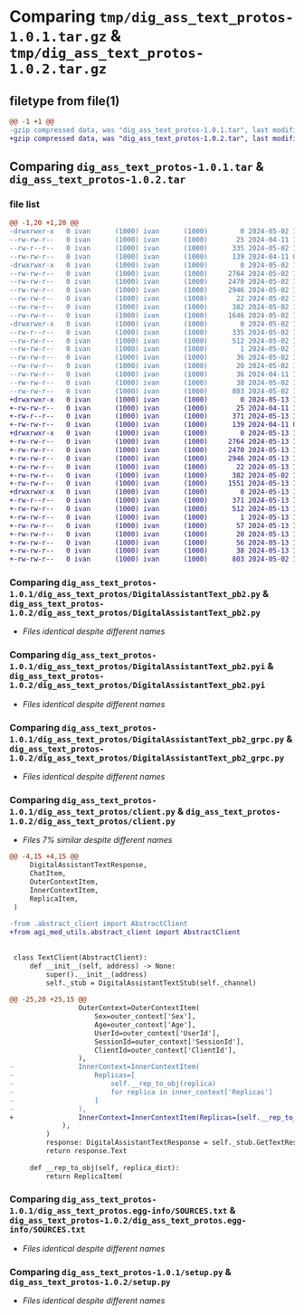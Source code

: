 # Comparing `tmp/dig_ass_text_protos-1.0.1.tar.gz` & `tmp/dig_ass_text_protos-1.0.2.tar.gz`

## filetype from file(1)

```diff
@@ -1 +1 @@
-gzip compressed data, was "dig_ass_text_protos-1.0.1.tar", last modified: Thu May  2 14:36:39 2024, max compression
+gzip compressed data, was "dig_ass_text_protos-1.0.2.tar", last modified: Mon May 13 14:30:25 2024, max compression
```

## Comparing `dig_ass_text_protos-1.0.1.tar` & `dig_ass_text_protos-1.0.2.tar`

### file list

```diff
@@ -1,20 +1,20 @@
-drwxrwxr-x   0 ivan      (1000) ivan      (1000)        0 2024-05-02 14:36:39.167640 dig_ass_text_protos-1.0.1/
--rw-rw-r--   0 ivan      (1000) ivan      (1000)       25 2024-04-11 10:17:28.000000 dig_ass_text_protos-1.0.1/MANIFEST.in
--rw-r--r--   0 ivan      (1000) ivan      (1000)      335 2024-05-02 14:36:39.167640 dig_ass_text_protos-1.0.1/PKG-INFO
--rw-rw-r--   0 ivan      (1000) ivan      (1000)      139 2024-04-11 09:59:00.000000 dig_ass_text_protos-1.0.1/README.md
-drwxrwxr-x   0 ivan      (1000) ivan      (1000)        0 2024-05-02 14:36:39.167640 dig_ass_text_protos-1.0.1/dig_ass_text_protos/
--rw-rw-r--   0 ivan      (1000) ivan      (1000)     2764 2024-05-02 14:36:37.000000 dig_ass_text_protos-1.0.1/dig_ass_text_protos/DigitalAssistantText_pb2.py
--rw-rw-r--   0 ivan      (1000) ivan      (1000)     2470 2024-05-02 14:36:37.000000 dig_ass_text_protos-1.0.1/dig_ass_text_protos/DigitalAssistantText_pb2.pyi
--rw-rw-r--   0 ivan      (1000) ivan      (1000)     2946 2024-05-02 14:36:37.000000 dig_ass_text_protos-1.0.1/dig_ass_text_protos/DigitalAssistantText_pb2_grpc.py
--rw-rw-r--   0 ivan      (1000) ivan      (1000)       22 2024-05-02 14:35:07.000000 dig_ass_text_protos-1.0.1/dig_ass_text_protos/__init__.py
--rw-rw-r--   0 ivan      (1000) ivan      (1000)      382 2024-05-02 11:09:19.000000 dig_ass_text_protos-1.0.1/dig_ass_text_protos/abstract_client.py
--rw-rw-r--   0 ivan      (1000) ivan      (1000)     1646 2024-05-02 14:34:57.000000 dig_ass_text_protos-1.0.1/dig_ass_text_protos/client.py
-drwxrwxr-x   0 ivan      (1000) ivan      (1000)        0 2024-05-02 14:36:39.167640 dig_ass_text_protos-1.0.1/dig_ass_text_protos.egg-info/
--rw-r--r--   0 ivan      (1000) ivan      (1000)      335 2024-05-02 14:36:39.000000 dig_ass_text_protos-1.0.1/dig_ass_text_protos.egg-info/PKG-INFO
--rw-rw-r--   0 ivan      (1000) ivan      (1000)      512 2024-05-02 14:36:39.000000 dig_ass_text_protos-1.0.1/dig_ass_text_protos.egg-info/SOURCES.txt
--rw-rw-r--   0 ivan      (1000) ivan      (1000)        1 2024-05-02 14:36:39.000000 dig_ass_text_protos-1.0.1/dig_ass_text_protos.egg-info/dependency_links.txt
--rw-rw-r--   0 ivan      (1000) ivan      (1000)       36 2024-05-02 14:36:39.000000 dig_ass_text_protos-1.0.1/dig_ass_text_protos.egg-info/requires.txt
--rw-rw-r--   0 ivan      (1000) ivan      (1000)       20 2024-05-02 14:36:39.000000 dig_ass_text_protos-1.0.1/dig_ass_text_protos.egg-info/top_level.txt
--rw-rw-r--   0 ivan      (1000) ivan      (1000)       36 2024-04-11 10:17:28.000000 dig_ass_text_protos-1.0.1/requirements.txt
--rw-rw-r--   0 ivan      (1000) ivan      (1000)       38 2024-05-02 14:36:39.167640 dig_ass_text_protos-1.0.1/setup.cfg
--rw-rw-r--   0 ivan      (1000) ivan      (1000)      803 2024-05-02 11:09:19.000000 dig_ass_text_protos-1.0.1/setup.py
+drwxrwxr-x   0 ivan      (1000) ivan      (1000)        0 2024-05-13 14:30:25.426040 dig_ass_text_protos-1.0.2/
+-rw-rw-r--   0 ivan      (1000) ivan      (1000)       25 2024-04-11 10:17:28.000000 dig_ass_text_protos-1.0.2/MANIFEST.in
+-rw-r--r--   0 ivan      (1000) ivan      (1000)      371 2024-05-13 14:30:25.426040 dig_ass_text_protos-1.0.2/PKG-INFO
+-rw-rw-r--   0 ivan      (1000) ivan      (1000)      139 2024-04-11 09:59:00.000000 dig_ass_text_protos-1.0.2/README.md
+drwxrwxr-x   0 ivan      (1000) ivan      (1000)        0 2024-05-13 14:30:25.426040 dig_ass_text_protos-1.0.2/dig_ass_text_protos/
+-rw-rw-r--   0 ivan      (1000) ivan      (1000)     2764 2024-05-13 14:30:23.000000 dig_ass_text_protos-1.0.2/dig_ass_text_protos/DigitalAssistantText_pb2.py
+-rw-rw-r--   0 ivan      (1000) ivan      (1000)     2470 2024-05-13 14:30:23.000000 dig_ass_text_protos-1.0.2/dig_ass_text_protos/DigitalAssistantText_pb2.pyi
+-rw-rw-r--   0 ivan      (1000) ivan      (1000)     2946 2024-05-13 14:30:23.000000 dig_ass_text_protos-1.0.2/dig_ass_text_protos/DigitalAssistantText_pb2_grpc.py
+-rw-rw-r--   0 ivan      (1000) ivan      (1000)       22 2024-05-13 14:27:06.000000 dig_ass_text_protos-1.0.2/dig_ass_text_protos/__init__.py
+-rw-rw-r--   0 ivan      (1000) ivan      (1000)      382 2024-05-02 11:09:19.000000 dig_ass_text_protos-1.0.2/dig_ass_text_protos/abstract_client.py
+-rw-rw-r--   0 ivan      (1000) ivan      (1000)     1551 2024-05-13 14:05:20.000000 dig_ass_text_protos-1.0.2/dig_ass_text_protos/client.py
+drwxrwxr-x   0 ivan      (1000) ivan      (1000)        0 2024-05-13 14:30:25.426040 dig_ass_text_protos-1.0.2/dig_ass_text_protos.egg-info/
+-rw-r--r--   0 ivan      (1000) ivan      (1000)      371 2024-05-13 14:30:25.000000 dig_ass_text_protos-1.0.2/dig_ass_text_protos.egg-info/PKG-INFO
+-rw-rw-r--   0 ivan      (1000) ivan      (1000)      512 2024-05-13 14:30:25.000000 dig_ass_text_protos-1.0.2/dig_ass_text_protos.egg-info/SOURCES.txt
+-rw-rw-r--   0 ivan      (1000) ivan      (1000)        1 2024-05-13 14:30:25.000000 dig_ass_text_protos-1.0.2/dig_ass_text_protos.egg-info/dependency_links.txt
+-rw-rw-r--   0 ivan      (1000) ivan      (1000)       57 2024-05-13 14:30:25.000000 dig_ass_text_protos-1.0.2/dig_ass_text_protos.egg-info/requires.txt
+-rw-rw-r--   0 ivan      (1000) ivan      (1000)       20 2024-05-13 14:30:25.000000 dig_ass_text_protos-1.0.2/dig_ass_text_protos.egg-info/top_level.txt
+-rw-rw-r--   0 ivan      (1000) ivan      (1000)       56 2024-05-13 14:20:36.000000 dig_ass_text_protos-1.0.2/requirements.txt
+-rw-rw-r--   0 ivan      (1000) ivan      (1000)       38 2024-05-13 14:30:25.426040 dig_ass_text_protos-1.0.2/setup.cfg
+-rw-rw-r--   0 ivan      (1000) ivan      (1000)      803 2024-05-02 11:09:19.000000 dig_ass_text_protos-1.0.2/setup.py
```

### Comparing `dig_ass_text_protos-1.0.1/dig_ass_text_protos/DigitalAssistantText_pb2.py` & `dig_ass_text_protos-1.0.2/dig_ass_text_protos/DigitalAssistantText_pb2.py`

 * *Files identical despite different names*

### Comparing `dig_ass_text_protos-1.0.1/dig_ass_text_protos/DigitalAssistantText_pb2.pyi` & `dig_ass_text_protos-1.0.2/dig_ass_text_protos/DigitalAssistantText_pb2.pyi`

 * *Files identical despite different names*

### Comparing `dig_ass_text_protos-1.0.1/dig_ass_text_protos/DigitalAssistantText_pb2_grpc.py` & `dig_ass_text_protos-1.0.2/dig_ass_text_protos/DigitalAssistantText_pb2_grpc.py`

 * *Files identical despite different names*

### Comparing `dig_ass_text_protos-1.0.1/dig_ass_text_protos/client.py` & `dig_ass_text_protos-1.0.2/dig_ass_text_protos/client.py`

 * *Files 7% similar despite different names*

```diff
@@ -4,15 +4,15 @@
     DigitalAssistantTextResponse,
     ChatItem,
     OuterContextItem,
     InnerContextItem,
     ReplicaItem,
 )
 
-from .abstract_client import AbstractClient
+from agi_med_utils.abstract_client import AbstractClient
 
 
 class TextClient(AbstractClient):
     def __init__(self, address) -> None:
         super().__init__(address)
         self._stub = DigitalAssistantTextStub(self._channel)
 
@@ -25,20 +25,15 @@
                 OuterContext=OuterContextItem(
                     Sex=outer_context['Sex'],
                     Age=outer_context['Age'],
                     UserId=outer_context['UserId'],
                     SessionId=outer_context['SessionId'],
                     ClientId=outer_context['ClientId'],
                 ),
-                InnerContext=InnerContextItem(
-                    Replicas=[
-                        self.__rep_to_obj(replica)
-                        for replica in inner_context['Replicas']
-                    ]
-                ),
+                InnerContext=InnerContextItem(Replicas=[self.__rep_to_obj(replica) for replica in inner_context['Replicas']]),
             ),
         )
         response: DigitalAssistantTextResponse = self._stub.GetTextResponse(request)
         return response.Text
 
     def __rep_to_obj(self, replica_dict):
         return ReplicaItem(
```

### Comparing `dig_ass_text_protos-1.0.1/dig_ass_text_protos.egg-info/SOURCES.txt` & `dig_ass_text_protos-1.0.2/dig_ass_text_protos.egg-info/SOURCES.txt`

 * *Files identical despite different names*

### Comparing `dig_ass_text_protos-1.0.1/setup.py` & `dig_ass_text_protos-1.0.2/setup.py`

 * *Files identical despite different names*

